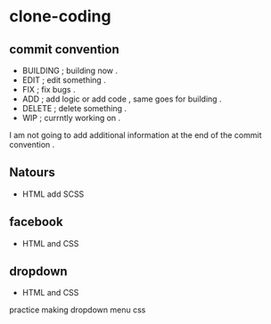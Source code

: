 # clone-coding

## commit convention
 - BUILDING ; building now .
 - EDIT ; edit something .
 - FIX ; fix bugs .
 - ADD ; add logic or add code , same goes for building .
 - DELETE ; delete something . 
 - WIP ; currntly working on .

I am not going to add additional information at the end of the commit convention .


## Natours

<ul>
<li>HTML add SCSS </li>
</ul>

## facebook

<ul>
<li>HTML and CSS </li>
</ul>

## dropdown

<ul>
<li>HTML and CSS </li>
</ul>
<p>practice making dropdown menu css</p>
